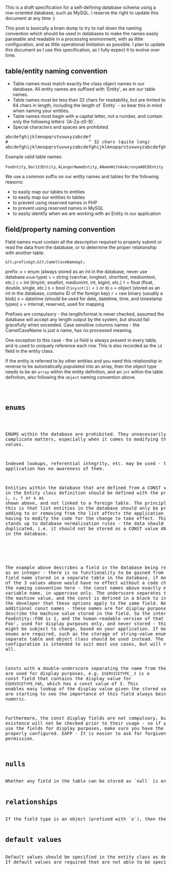 This is a draft specification for a self-defining database schema using a row-oriented database, such as MySQL. I reserve the right to update this document at any time :)

This post is basically a brain dump to try to nail down the naming convention which should be used in databases to make the names easily parseable and readable in a processing environment, with as little configuration, and as little operational limitation as possible. I plan to update this document as I use this specification, as I fully expect it to evolve over time.

<h2>table/entity naming convention</h2>

<ul>
<li>Table names must match exactly the class object names in our database. All entity names are suffixed with 'Entity', as are our table names.</li>
<li>Table names must be less than 32 chars for readability, but are limited to 64 chars in length, including the length of `Entity` - so bear this in mind when naming your entities.</li>
<li>Table names must begin with a capital letter, not a number, and contain only the following letters `[A-Za-z0-9]`. </li>
<li>Special characters and spaces are prohibited.</li>
</ul>

<pre>
abcdefghijklmnopqrstuvwxyzabcdef
#                              ^ 32 chars (quite long)         v 64 chars (silly)
abcdefghijklmnopqrstuvwxyzabcdefghijklmnopqrstuvwxyzabcdefghijkl
</pre>

Example valid table names:

`FooEntity`, `Bar123Entity`, `ALongerNameEntity`, `ANameWithAnAcronymABCDEntity`

We use a common suffix on our entity names and tables for the following reasons: 
<ul>
<li>to easily map our tables to entities</li>
<li>to easily map our entities to tables</li>
<li>to prevent using reserved names in PHP</li>
<li>to prevent using reserved names in MySQL</li>
<li>to easily identify when we are working with an Entity in our application</li>
</ul>

<h2>field/property naming convention</h2>

Field names must contain all the description required to properly submit or read the data from the database, or to determine the proper relationship with another table.

`&lt;prefix&gt;&lt;CamelCaseName&gt;`

prefix:
`e` = enum (always stored as an int in the database, never use database `enum` type)
`s` = string (varchar, longtext, shorttext, mediumtext, etc.)
`i` = int (tinyint, smallint, mediumint, int, bigint, etc.)
`f` = float (float, double, single, etc.)
`b` = bool (`tinyint(1)` = `1` or `0`)
`o` = object (stored as an int in the database, contains ID of the foreign key)
`r` = raw binary (usually a blob)
`d` = datetime (should be used for date, datetime, time, and timestamp types)
`x` = internal, reserved, used for mapping

Prefixes are compulsory - the length/format is never checked, assumed the database will accept any length output by the system, but should fail gracefully when exceeded.
Case sensitive columns names - the CamelCaseName is just a name, has no processed meaning.

One exception to this case - the `id` field is always present in every table, and is used to uniquely reference each row. This is also recorded as the `id` field in the entity class.

If the entity is referred to by other entities and you need this relationship in reverse to be automatically populated into an array, then the object type needs to be an `array` within the entity definition, and an `int` within the table definition, also following the `object` naming convention above.

<pre>
<?php
public class OrderEntity
{
    const XDBMAP_OPERSON = 'PersonEntity';

    /** @var PersonEntity */
    public $oPerson;
}
public class PersonEntity
{
    const XDBMAP_OHOUSEHOLDENTITY = 'HouseholdEntity';
    const XDBMAP_OMANAGER = 'PersonEntity';
    const XDBMAP_OSTAFF = '[PersonEntity.oManager]';

    /** @var HouseholdEntity */
    public $oHousehold;

    /** @var PersonEntity */
    public $oManager;

    /** @var PersonEntity */
    public $oStaff = [];
}
public class HouseholdEntity
{
    const XDBMAP_OOCCUPANTS = '[PersonEntity.oHousehold]';

    /** @var PersonEntity[] */
    public $oOccupants = [];
}
</pre>
<h2>enums</h2>

ENUMS within the database are prohibited. They unnecessarily complicate matters, especially when it comes to modifying the enum values.

Indexed lookups, referential integrity, etc. may be used - the application has no awareness of them.

Entities within the database that are defined from a CONST value held in the Entity class definition should be defined with the prefix `i`, `s`, `f` or `b` as shown above, and not linked to a foreign table. The principle behind this is that list entities in the database should only be present when adding to or removing from the list affects the application without having to modify the code for the change to take effect. This also stands up to database normalisation rules - the data should not be duplicated, i.e. it should not be stored as a CONST value AND be defined in the database.
<pre>
<?php
public class FooEntity
{
    const
        ESERVICETYPE_FOO = 1,
        ESERVICETYPE_BAR = 2,
        ESERVICETYPE_FAR = 3,

    const
        ESERVICETYPE__1 = 'I am Foo',
        ESERVICETYPE__2 = 'We are Bar',
        ESERVICETYPE__3 = 'You are Far',

    /** @var int */
    public $id;

    /** @var int */
    public $eServiceType = self::ISERVICETYPE_FOO;
}
</pre>
The example above describes a field in the database being represented as an integer - there is no functionality to be gained from having the field name stored in a separate table in the database, if modifying any of the 3 values above would have no effect without a code change.
Note the naming convention here - the const names above exactly match the variable name, in uppercase only. The underscore separates the name from the machine value, and the const is defined in a block to indicate to the developer that these options apply to the same field.
Note the additional const names - these names are for display purposes only, and describe the machine value stored in the field. So the internal value of FooEntity::FOO is 1, and the human-readable version of that is 'I am Foo', used for display purposes only, and never stored - this value might be subject to change, based on your application.
If more complex enums are required, such as the storage of string-value enums, then a separate table and object class should be used instead. The above configuration is intended to suit most use cases, but will not suit all.

Consts with a double-underscore separating the name from the value are used for display purposes, e.g. `ESERVICETYPE__3` is a const field that contains the display value for `ESERVICETYPE_FAR`, which has a const value of 3. This enables easy lookup of the display value given the stored value. Now you are starting to see the importance of this field always being numeric.

Furthermore, the const display fields are not compulsory, but their existence will not be checked prior to their usage - so if you <b>do</b> use the fields for display purposes, make sure you have the const values properly configured. EAFP - It is easier to ask for forgiveness than permission.

<h2>nulls</h2>
Whether any field in the table can be stored as `null` is entirely down to you - the application will not care, and will fail with a handled error if a null value is attempted to be stored in a non-null field.

<h2>relationships</h2>
If the field type is an object (prefixed with `o`), then the field name should be suffixed with the name of the database table to which it refers, separated with an underscore.

<h2>default values</h2>
Default values should be specified in the entity class as defaults for the class properties, in the example above `self::ISERVICETYPE_FOO` is the default value for `$eServiceType`.
If default values are required that are not able to be specified in the parameters, like `new \DateTime()`, then these should be set in the entity `__construct()` method.
